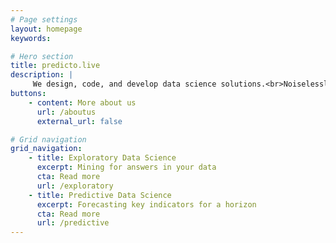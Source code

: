 ```yaml
---
# Page settings
layout: homepage
keywords:

# Hero section
title: predicto.live
description: |
     We design, code, and develop data science solutions.<br>Noiselessly.
buttons:
    - content: More about us
      url: /aboutus
      external_url: false

# Grid navigation
grid_navigation:
    - title: Exploratory Data Science
      excerpt: Mining for answers in your data
      cta: Read more
      url: /exploratory      
    - title: Predictive Data Science
      excerpt: Forecasting key indicators for a horizon
      cta: Read more
      url: /predictive 
---
```

